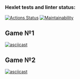 ### Hexlet tests and linter status:

[![Actions Status](https://github.com/domingi/frontend-project-44/workflows/hexlet-check/badge.svg)](https://github.com/domingi/frontend-project-44/actions) [![Maintainability](https://api.codeclimate.com/v1/badges/2e98b2c5bf54683eb3ae/maintainability)](https://codeclimate.com/github/domingi/frontend-project-44/maintainability)

## Game №1

[![asciicast](https://asciinema.org/a/uarq1kBzjZD8bEDiJfSoVZcrz.svg)](https://asciinema.org/a/uarq1kBzjZD8bEDiJfSoVZcrz)

## Game №2

[![asciicast](https://asciinema.org/a/uarq1kBzjZD8bEDiJfSoVZcrz.svg)](https://asciinema.org/a/9lASzHt2rxtRZU9VvbePYdmI1)
